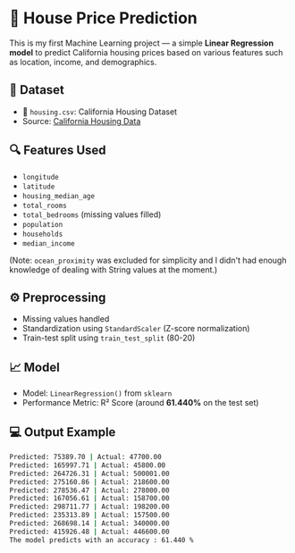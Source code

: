 # 🏡 House Price Prediction

This is my first Machine Learning project — a simple **Linear Regression model** to predict California housing prices based on various features such as location, income, and demographics.

## 📂 Dataset

- 📁 `housing.csv`: California Housing Dataset
- Source: [California Housing Data](https://www.dcc.fc.up.pt/~ltorgo/Regression/cal_housing.html)

## 🔍 Features Used

- `longitude`
- `latitude`
- `housing_median_age`
- `total_rooms`
- `total_bedrooms` (missing values filled)
- `population`
- `households`
- `median_income`

(Note: `ocean_proximity` was excluded for simplicity and I didn't had enough knowledge of dealing with String values at the moment.)

## ⚙️ Preprocessing

- Missing values handled
- Standardization using `StandardScaler` (Z-score normalization)
- Train-test split using `train_test_split` (80-20)

## 📈 Model

- Model: `LinearRegression()` from `sklearn`
- Performance Metric: R² Score (around **61.440%** on the test set)

## 💻 Output Example

```bash
Predicted: 75389.70 | Actual: 47700.00
Predicted: 165997.71 | Actual: 45800.00
Predicted: 264726.31 | Actual: 500001.00
Predicted: 275160.86 | Actual: 218600.00
Predicted: 278536.47 | Actual: 278000.00
Predicted: 167056.61 | Actual: 158700.00
Predicted: 298711.77 | Actual: 198200.00
Predicted: 235313.89 | Actual: 157500.00
Predicted: 268698.14 | Actual: 340000.00
Predicted: 415926.48 | Actual: 446600.00
The model predicts with an accuracy : 61.440 %
